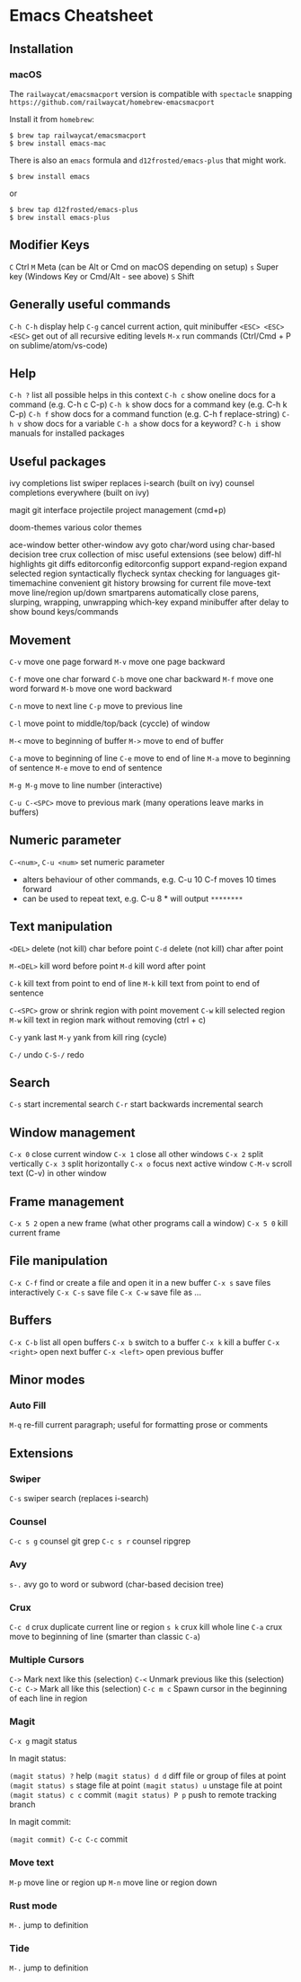 # Emacs Cheatsheet

## Installation

### macOS

The `railwaycat/emacsmacport` version is compatible with `spectacle` snapping
`https://github.com/railwaycat/homebrew-emacsmacport`

Install it from `homebrew`:

``` shell
$ brew tap railwaycat/emacsmacport
$ brew install emacs-mac
```

There is also an `emacs` formula and `d12frosted/emacs-plus` that might work.

``` shell
$ brew install emacs
```

or

``` shell
$ brew tap d12frosted/emacs-plus
$ brew install emacs-plus
```

## Modifier Keys

`C`        Ctrl
`M`        Meta (can be Alt or Cmd on macOS depending on setup)
`s`        Super key (Windows Key or Cmd/Alt - see above)
`S`        Shift

## Generally useful commands

`C-h C-h`            display help
`C-g`                cancel current action, quit minibuffer
`<ESC> <ESC> <ESC>`  get out of all recursive editing levels
`M-x`                run commands (Ctrl/Cmd + P on sublime/atom/vs-code)

## Help

`C-h ?`       list all possible helps in this context
`C-h c`       show oneline docs for a command (e.g. C-h c C-p)
`C-h k`       show docs for a command key (e.g. C-h k C-p)
`C-h f`       show docs for a command function (e.g. C-h f replace-string)
`C-h v`       show docs for a variable
`C-h a`       show docs for a keyword?
`C-h i`       show manuals for installed packages

## Useful packages

ivy               completions list
swiper            replaces i-search (built on ivy)
counsel           completions everywhere (built on ivy)

magit             git interface
projectile        project management (cmd+p)

doom-themes       various color themes

ace-window        better other-window
avy               goto char/word using char-based decision tree
crux              collection of misc useful extensions (see below)
diff-hl           highlights git diffs
editorconfig      editorconfig support
expand-region     expand selected region syntactically
flycheck          syntax checking for languages
git-timemachine   convenient git history browsing for current file
move-text         move line/region up/down
smartparens       automatically close parens, slurping, wrapping, unwrapping
which-key         expand minibuffer after delay to show bound keys/commands

## Movement

`C-v`         move one page forward
`M-v`         move one page backward

`C-f`         move one char forward
`C-b`         move one char backward
`M-f`         move one word forward
`M-b`         move one word backward

`C-n`         move to next line
`C-p`         move to previous line

`C-l`         move point to middle/top/back (cyccle) of window

`M-<`         move to beginning of buffer
`M->`         move to end of buffer

`C-a`         move to beginning of line
`C-e`         move to end of line
`M-a`         move to beginning of sentence
`M-e`         move to end of sentence

`M-g M-g`     move to line number (interactive)

`C-u C-<SPC>` move to previous mark (many operations leave marks in buffers)

## Numeric parameter

`C-<num>`, `C-u <num>`  set numeric parameter
  * alters behaviour of other commands, e.g. C-u 10 C-f moves 10 times forward
  * can be used to repeat text, e.g. C-u 8 * will output `********`

## Text manipulation

`<DEL>`       delete (not kill) char before point
`C-d`         delete (not kill) char after point

`M-<DEL>`     kill word before point
`M-d`         kill word after point

`C-k`         kill text from point to end of line
`M-k`         kill text from point to end of sentence

`C-<SPC>`     grow or shrink region with point movement
`C-w`         kill selected region
`M-w`         kill text in region mark without removing (ctrl + c)

`C-y`         yank last
`M-y`         yank from kill ring (cycle)

`C-/`         undo
`C-S-/`       redo

## Search

`C-s`         start incremental search
`C-r`         start backwards incremental search

## Window management

`C-x 0`       close current window
`C-x 1`       close all other windows
`C-x 2`       split vertically
`C-x 3`       split horizontally
`C-x o`       focus next active window
`C-M-v`       scroll text (C-v) in other window

## Frame management

`C-x 5 2`     open a new frame (what other programs call a window)
`C-x 5 0`     kill current frame

## File manipulation

`C-x C-f`     find or create a file and open it in a new buffer
`C-x s`       save files interactively
`C-x C-s`     save file
`C-x C-w`     save file as ...

## Buffers

`C-x C-b`     list all open buffers
`C-x b`       switch to a buffer
`C-x k`       kill a buffer
`C-x <right>` open next buffer
`C-x <left>`  open previous buffer

## Minor modes

### Auto Fill

`M-q`         re-fill current paragraph; useful for formatting prose or comments

## Extensions

### Swiper

`C-s`         swiper search (replaces i-search)

### Counsel

`C-c s g`     counsel git grep
`C-c s r`     counsel ripgrep

### Avy

`s-.`         avy go to word or subword (char-based decision tree)

### Crux

`C-c d`       crux duplicate current line or region
`s k`         crux kill whole line
`C-a`         crux move to beginning of line (smarter than classic `C-a`)

### Multiple Cursors

`C->`         Mark next like this (selection)
`C-<`         Unmark previous like this (selection)
`C-c C->`     Mark all like this (selection)
`C-c m c`     Spawn cursor in the beginning of each line in region

### Magit

`C-x g`       magit status

In magit status:

`(magit status) ?`   help
`(magit status) d d` diff file or group of files at point
`(magit status) s`   stage file at point
`(magit status) u`   unstage file at point
`(magit status) c c` commit
`(magit status) P p` push to remote tracking branch

In magit commit:

`(magit commit) C-c C-c`     commit

### Move text

`M-p`         move line or region up
`M-n`         move line or region down

### Rust mode

`M-.`         jump to definition

### Tide

`M-.`         jump to definition
